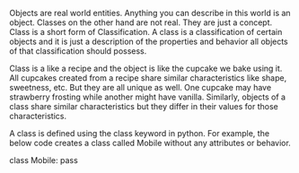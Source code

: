 Objects are real world entities. Anything you can describe in this world is an object. 
Classes on the other hand are not real. They are just a concept. Class is a short form of Classification. 
A class is a classification of certain objects and it is just a description of the properties and behavior all objects of that classification should possess.

Class is a like a recipe and the object is like the cupcake we bake using it. 
All cupcakes created from a recipe share similar characteristics like shape, sweetness, etc. 
But they are all unique as well. One cupcake may have strawberry frosting while another might have vanilla. 
Similarly, objects of a class share similar characteristics but they differ in their values for those characteristics.

A class is defined using the class keyword in python. For example, the below code creates a class called Mobile 
without any attributes or behavior.

class Mobile:
    pass
    
